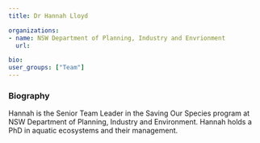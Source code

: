 ```yaml
---
title: Dr Hannah Lloyd

organizations:
- name: NSW Department of Planning, Industry and Envrionment
  url:

bio:
user_groups: ["Team"]
---
```


### Biography

Hannah is the Senior Team Leader in the Saving Our Species program at NSW Department of Planning, Industry and Environment. Hannah holds a PhD in aquatic ecosystems and their management. 
